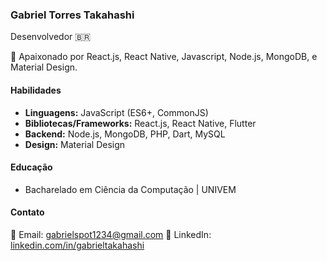 ### Gabriel Torres Takahashi

Desenvolvedor 🇧🇷

🚀 Apaixonado por React.js, React Native, Javascript, Node.js, MongoDB, e Material Design.

#### Habilidades

- **Linguagens:** JavaScript (ES6+, CommonJS)
- **Bibliotecas/Frameworks:** React.js, React Native, Flutter
- **Backend:** Node.js, MongoDB, PHP, Dart, MySQL
- **Design:** Material Design

#### Educação

- Bacharelado em Ciência da Computação | UNIVEM

#### Contato

📧 Email: gabrielspot1234@gmail.com
📱 LinkedIn: [linkedin.com/in/gabrieltakahashi](https://www.linkedin.com/in/gabrieltakahashi/)
